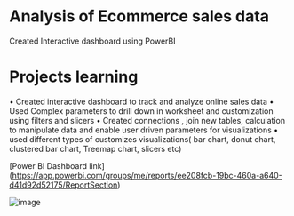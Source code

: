 # Analysis of Ecommerce sales data 
Created Interactive dashboard using PowerBI 

# Projects learning 
• Created interactive dashboard to track and analyze online sales data 
• Used Complex parameters to drill down in worksheet and customization using filters and slicers
• Created connections , join new tables, calculation to manipulate data and enable user driven parameters for visualizations 
• used different types of customizes visualizations( bar chart, donut chart, clustered bar chart, Treemap chart, slicers etc) 

[Power BI Dashboard link]
(https://app.powerbi.com/groups/me/reports/ee208fcb-19bc-460a-a640-d41d92d52175/ReportSection)



![image](https://user-images.githubusercontent.com/124199213/230769449-09c963bc-4c82-487a-bc8d-97e3befb9cc0.png)
